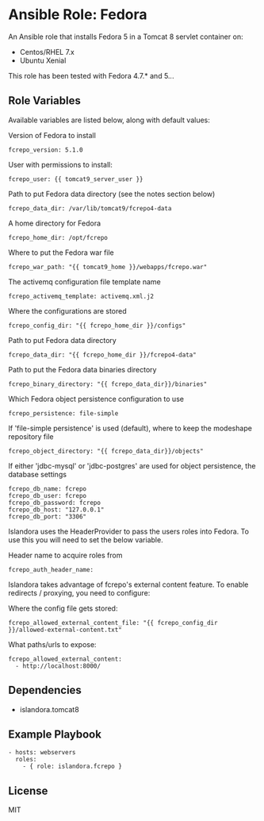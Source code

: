 # Ansible Role: Fedora

An Ansible role that installs Fedora 5 in a Tomcat 8 servlet container on:

* Centos/RHEL 7.x
* Ubuntu Xenial

This role has been tested with Fedora 4.7.* and 5.*.*.

## Role Variables

Available variables are listed below, along with default values:

Version of Fedora to install
```
fcrepo_version: 5.1.0
```

User with permissions to install:
```
fcrepo_user: {{ tomcat9_server_user }}
```

Path to put Fedora data directory (see the notes section below)
```
fcrepo_data_dir: /var/lib/tomcat9/fcrepo4-data
```

A home directory for Fedora
```
fcrepo_home_dir: /opt/fcrepo
```

Where to put the Fedora war file
```
fcrepo_war_path: "{{ tomcat9_home }}/webapps/fcrepo.war"
```

The activemq configuration file template name
```
fcrepo_activemq_template: activemq.xml.j2
```

Where the configurations are stored
```
fcrepo_config_dir: "{{ fcrepo_home_dir }}/configs"
```

Path to put Fedora data directory
```
fcrepo_data_dir: "{{ fcrepo_home_dir }}/fcrepo4-data"
```

Path to put the Fedora data binaries directory
```
fcrepo_binary_directory: "{{ fcrepo_data_dir}}/binaries"
```

Which Fedora object persistence configuration to use
```
fcrepo_persistence: file-simple
```

If 'file-simple persistence' is used (default), where to keep the modeshape repository file
```
fcrepo_object_directory: "{{ fcrepo_data_dir}}/objects"
```

If either 'jdbc-mysql' or 'jdbc-postgres' are used for object persistence, the database settings
```
fcrepo_db_name: fcrepo
fcrepo_db_user: fcrepo
fcrepo_db_password: fcrepo
fcrepo_db_host: "127.0.0.1"
fcrepo_db_port: "3306"
```

Islandora uses the HeaderProvider to pass the users roles into Fedora. To use this you will need to set the below variable.

Header name to acquire roles from
```
fcrepo_auth_header_name:
```

Islandora takes advantage of fcrepo's external content feature.  To enable redirects / proxying, you need to configure:

Where the config file gets stored:
```
fcrepo_allowed_external_content_file: "{{ fcrepo_config_dir }}/allowed-external-content.txt"
```

What paths/urls to expose:
```
fcrepo_allowed_external_content:
  - http://localhost:8000/
```


## Dependencies

* islandora.tomcat8
 
## Example Playbook

    - hosts: webservers
      roles:
        - { role: islandora.fcrepo }

## License

MIT
